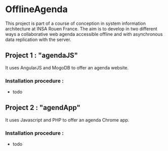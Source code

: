 OfflineAgenda
=============

This project is part of a course of conception in system information architecture at INSA Rouen France. The aim is to develop in two different ways a collaborative web agenda accessible offline and with asynchronous data replication with the server.

Project 1 : "agendaJS"
---------------
It uses AngularJS and MogoDB to offer an agenda website.

### Installation procedure :
* todo

Project 2 : "agendApp"
-----------------------
It uses Javascript and PHP to offer an agenda Chrome app.

### Installation procedure :
* todo
